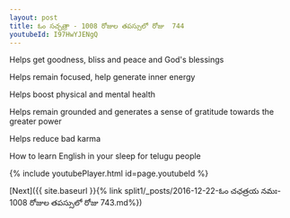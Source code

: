 ```yaml
---
layout: post
title: ఓం సచ్ఛత్రా - 1008 రోజుల తపస్సులో రోజు  744
youtubeId: I97HwYJENgQ
---
```

 
 
Helps get goodness, bliss and peace and God's blessings
 
Helps remain focused, help generate inner energy 
 
Helps boost physical and mental health 
 
Helps remain grounded and generates a sense of gratitude towards the greater power 
 
Helps reduce bad karma
 
How to learn English in your sleep for telugu people
 
 
 
 


{% include youtubePlayer.html id=page.youtubeId %}
 
[Next]({{ site.baseurl }}{% link split1/_posts/2016-12-22-ఓం చఛత్రయ నమః- 1008 రోజుల తపస్సులో రోజు  743.md%})
 
